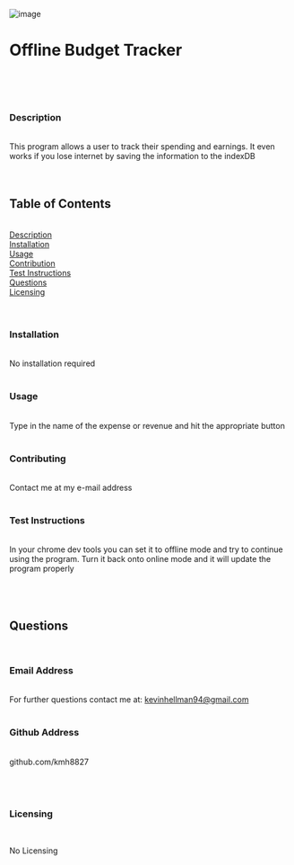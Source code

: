 ![image](https://user-images.githubusercontent.com/73497003/114721289-cb3bf180-9d06-11eb-9180-2bd5f6bd2fa3.png)

# Offline Budget Tracker <img align="right" src=" ">
&nbsp;  
&nbsp;  
&nbsp;  
### Description  
&nbsp;  
This program allows a user to track their spending and earnings. It even works if you lose internet by saving the information to the indexDB  
&nbsp;  
&nbsp;  
## Table of Contents  
&nbsp;  
[Description](#description)  
[Installation](#installation)  
[Usage](#usage)  
[Contribution](#contributing)  
[Test Instructions](#test-instructions)  
[Questions](#questions)  
[Licensing](#licensing)  
&nbsp;  
&nbsp;  
### Installation  
&nbsp;  
No installation required  
&nbsp;  
### Usage  
&nbsp;  
Type in the name of the expense or revenue and hit the appropriate button  
&nbsp;  
### Contributing  
&nbsp;  
Contact me at my e-mail address  
&nbsp;  
### Test Instructions  
&nbsp;  
In your chrome dev tools you can set it to offline mode and try to continue using the program. Turn it back onto online mode and it will update the program properly  
&nbsp;  
&nbsp;  
&nbsp;  
## Questions  
&nbsp;  
### Email Address  
&nbsp;  
For further questions contact me at: kevinhellman94@gmail.com  
&nbsp;  
### Github Address  
&nbsp;  
github.com/kmh8827  
&nbsp;  
&nbsp;  
&nbsp;  
### Licensing  
&nbsp;  
    
No Licensing
